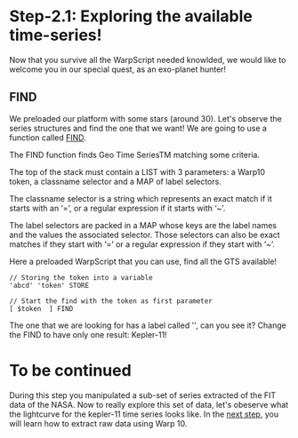 # Step-2.1: Exploring the available time-series! 

Now that you survive all the WarpScript needed knowlded, we would like to welcome you in our special quest, as an exo-planet hunter!

## FIND

We preloaded our platform with some stars (around 30). Let's observe the series structures and find the one that we want! We are going to use a function called [FIND](http://10.3.141.1:8082/reference/functions/function_FIND/).

The FIND function finds Geo Time SeriesTM matching some criteria.

The top of the stack must contain a LIST with 3 parameters: a Warp10 token, a classname selector and a MAP of label selectors.

The classname selector is a string which represents an exact match if it starts with an ‘=’, or a regular expression if it starts with ‘~’.

The label selectors are packed in a MAP whose keys are the label names and the values the associated selector. Those selectors can also be exact matches if they start with ‘=’ or a regular expression if they start with ‘~’.

Here a preloaded WarpScript that you can use, find all the GTS available!

```
// Storing the token into a variable
'abcd' 'token' STORE

// Start the find with the token as first parameter
[ $token  ] FIND

```

The one that we are looking for has a label called '', can you see it? Change the FIND to have only one result: Kepler-11!

# To be continued

During this step you manipulated a sub-set of series extracted of the FIT data of the NASA. Now to really explore this set of data, let's obeserve what the lightcurve for the kepler-11 time series looks like. In the [next step](/step-2-Keplers-Data/2.2-Getting-Kepler-11-raw-data/README.md), you will learn how to extract raw data using Warp 10.